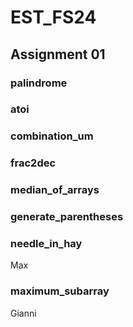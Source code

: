 # EST_FS24
## Assignment 01
### palindrome
### atoi
### combination_um
### frac2dec
### median_of_arrays
### generate_parentheses
### needle_in_hay
Max
### maximum_subarray
Gianni
